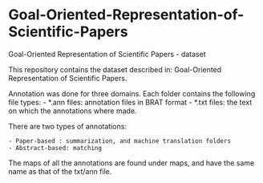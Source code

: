 # Goal-Oriented-Representation-of-Scientific-Papers
Goal-Oriented Representation of Scientific Papers - dataset


This repository contains the dataset described in: Goal-Oriented Representation of Scientific Papers.

Annotation was done for three domains. Each folder contains the following file types: 
	- *.ann files: annotation files in BRAT format 
	- *.txt files: the text on which the annotations where made.
	
There are two types of annotations:

	- Paper-based : summarization, and machine translation folders
	- Abstract-based: matching
	

The maps of all the annotations are found under maps, and have the same name as that of the txt/ann file.

